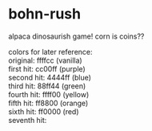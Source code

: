 # bohn-rush

alpaca dinosaurish game!
corn is coins??


colors for later reference:  
original: ffffcc (vanilla)  
first hit: cc00ff (purple)  
second hit: 4444ff (blue)  
third hit: 88ff44 (green)  
fourth hit: ffff00 (yellow)  
fifth hit: ff8800 (orange)  
sixth hit: ff0000 (red)  
seventh hit: 
